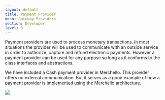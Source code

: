 ```yaml
---
layout: default
title: Payment Provider
menu: Gateway Providers
section: Developer
level: 3
---
```

Payment providers are used to process monetary transactions.  In most situations the provider will be used to communicate with an outside service in order to authorize, capture and refund electronic payments.  However a payment provider can be used for any purpose so long as it conforms to the class interfaces and abstractions.

We have included a Cash payment provider in Merchello.   This provider offers no external communication.  But it serves as a good example of how a payment provider is implemented using the Merchello architecture.

![](http://i.imgur.com/gpB3MXp.jpg)

